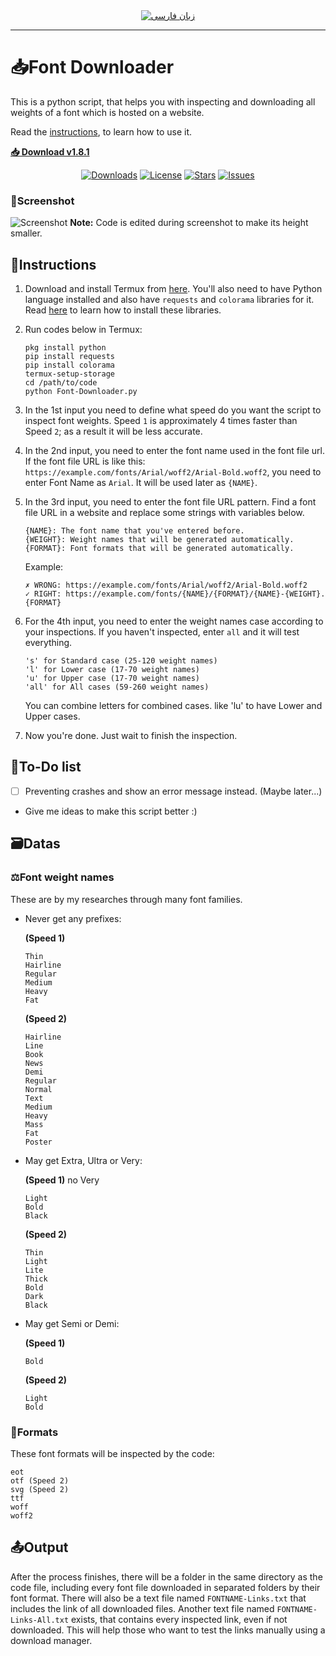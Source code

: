 <div align="center">
<a href="https://github.com/hamid0740/Font-Downloader/blob/main/README-fa.md"><img title="زبان فارسی" alt="زبان فارسی" src="https://img.shields.io/badge/lang-fa-50d890?labelColor=black&style=for-the-badge&logo=google-translate&logoColor=white"></a>
<br/>
</div>

- - - -
# 📥Font Downloader
This is a python script, that helps you with inspecting and downloading all weights of a font which is hosted on a website.

Read the [instructions](#instructions), to learn how to use it.

**[📥 Download v1.8.1](https://github.com/hamid0740/Font-Downloader/releases/download/v1.8.1/Font-Downloader.py)**

<div align="center">
<a href="https://github.com/hamid0740/Font-Downloader/releases/download/v1.8.1/Font-Downloader.py"><img title="Downloads" alt="Downloads" src="https://img.shields.io/github/downloads/hamid0740/Font-Downloader/total?color=green&label=Downloads&logo=bookmeter&logoColor=green"></a>
<a href="https://github.com/hamid0740/Font-Downloader/blob/main/LICENSE"><img title="License" alt="License" src="https://img.shields.io/github/license/hamid0740/Font-Downloader?color=blue&label=License&logo=quicklook&logoColor=blue"></a>
<a href="https://github.com/hamid0740/Font-Downloader/stargazers"><img title="Stars" alt="Stars" src="https://img.shields.io/github/stars/hamid0740/Font-Downloader?color=gold&label=Stars&logo=apachespark&logoColor=gold"></a>
<a href="https://github.com/hamid0740/Font-Downloader/issues"><img title="Issues" alt="Issues" src="https://img.shields.io/github/issues/hamid0740/Font-Downloader?color=orange&label=Issues&logo=openbugbounty&logoColor=orange"></a>
</div>

### 📸Screenshot
![Screenshot](https://i.ibb.co/ww5rLkH/Font-Downloader-screenshot.jpg)
**Note:** Code is edited during screenshot to make its height smaller.

## 👣Instructions
1. Download and install Termux from [here](https://f-droid.org/en/packages/com.termux). You'll also need to have Python language installed and also have `requests` and `colorama` libraries for it. Read [here](https://www.geeksforgeeks.org/how-to-install-requests-in-python-for-windows-linux-mac/) to learn how to install these libraries.

2. Run codes below in Termux:
   ```
   pkg install python
   pip install requests
   pip install colorama
   termux-setup-storage
   cd /path/to/code
   python Font-Downloader.py
   ```

3. In the 1st input you need to define what speed do you want the script to inspect font weights. Speed `1` is approximately 4 times faster than Speed `2`; as a result it will be less accurate.

4. In the 2nd input, you need to enter the font name used in the font file url. If the font file URL is like this: `https://example.com/fonts/Arial/woff2/Arial-Bold.woff2`, you need to enter Font Name as `Arial`.
   It will be used later as `{NAME}`.

5. In the 3rd input, you need to enter the font file URL pattern. Find a font file URL in a website and replace some strings with variables below.
   ```
   {NAME}: The font name that you've entered before.
   {WEIGHT}: Weight names that will be generated automatically.
   {FORMAT}: Font formats that will be generated automatically.
   ```
   Example:
   ```
   ✗ WRONG: https://example.com/fonts/Arial/woff2/Arial-Bold.woff2
   ✓ RIGHT: https://example.com/fonts/{NAME}/{FORMAT}/{NAME}-{WEIGHT}.{FORMAT}
   ```

6. For the 4th input, you need to enter the weight names case according to your inspections. If you haven't inspected, enter `all` and it will test everything.
   ```
   's' for Standard case (25-120 weight names)
   'l' for Lower case (17-70 weight names)
   'u' for Upper case (17-70 weight names)
   'all' for All cases (59-260 weight names)
   ```
   You can combine letters for combined cases. like 'lu' to have Lower and Upper cases.

7. Now you're done. Just wait to finish the inspection.

## 📝To-Do list
* [ ] Preventing crashes and show an error message instead. (Maybe later...)
* Give me ideas to make this script better :)

## 🗃Datas
### ⚖Font weight names
These are by my researches through many font families.
* Never get any prefixes:

  **(Speed 1)**
  ```
  Thin
  Hairline
  Regular
  Medium
  Heavy
  Fat
  ```
  **(Speed 2)**
  ```
  Hairline
  Line
  Book
  News
  Demi
  Regular
  Normal
  Text
  Medium
  Heavy
  Mass
  Fat
  Poster
  ```
* May get Extra, Ultra or Very:

  **(Speed 1)** no Very
  ```
  Light
  Bold
  Black
  ```
  **(Speed 2)**
  ```
  Thin
  Light
  Lite
  Thick
  Bold
  Dark
  Black
  ```
* May get Semi or Demi:

  **(Speed 1)**
  ```
  Bold
  ```
  **(Speed 2)**
  ```
  Light
  Bold
  ```
### 📁Formats
These font formats will be inspected by the code:
```
eot
otf (Speed 2)
svg (Speed 2)
ttf
woff
woff2
```

## 📤Output
After the process finishes, there will be a folder in the same directory as the code file, including every font file downloaded in separated folders by their font format. There will also be a text file named `FONTNAME-Links.txt` that includes the link of all downloaded files.
Another text file named `FONTNAME-Links-All.txt` exists, that contains every inspected link, even if not downloaded. This will help those who want to test the links manually using a download manager.
